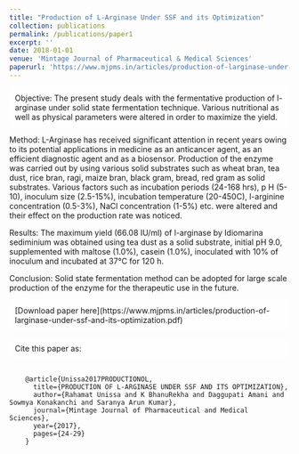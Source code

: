 ```yaml
---
title: "Production of L-Arginase Under SSF and its Optimization"
collection: publications
permalink: /publications/paper1
excerpt: ''
date: 2018-01-01
venue: 'Mintage Journal of Pharmaceutical & Medical Sciences'
paperurl: 'https://www.mjpms.in/articles/production-of-larginase-under-ssf-and-its-optimization.pdf'
---
```


<style>
  body {
    background-image: url('https://github.com/maitrey-gramo/maitrey-gramo.github.io/assets/111958072/0d639ecc-ba0b-43fc-a059-f701c14ee89a');
    background-repeat: no-repeat;
    background-attachment: fixed; 
    background-size: cover;
  }

  #rcorners {
    border-radius: 10px;
    background: rgba(255, 255, 255, 0.5);
    background-position: left top;
    background-repeat: repeat;
    padding: 10px;
  }
</style>

<p id="rcorners">Objective: The present study deals with the fermentative production of l-arginase under solid state fermentation technique. Various nutritional as well as physical parameters were altered in order to maximize the yield. 

Method: L-Arginase has received significant attention in recent years owing to its potential applications in medicine as an anticancer agent, as an efficient diagnostic agent and as a biosensor. Production of the enzyme was carried out by using various solid substrates such as wheat bran, tea dust, rice bran, ragi, maize bran, black gram, bread, red gram as solid substrates. Various factors such as incubation periods (24-168 hrs), p H (5-10), inoculum size (2.5-15%), incubation temperature (20-450C), l-arginine concentration (0.5-3%), NaCl concentration (1-5%) etc. were altered and their effect on the production rate was noticed.

Results: The maximum yield (66.08 IU/ml) of l-arginase by Idiomarina sediminium was obtained using tea dust as a solid substrate, initial pH 9.0, supplemented with maltose (1.0%), casein (1.0%), inoculated with 10% of inoculum and incubated at 37°C for 120 h. 

Conclusion: Solid state fermentation method can be adopted for large scale production of the enzyme for the therapeutic use in the future.</p>

<p id="rcorners">[Download paper here](https://www.mjpms.in/articles/production-of-larginase-under-ssf-and-its-optimization.pdf)</p>

<p id="rcorners">Cite this paper as:
<pre>
  <code>
    @article{Unissa2017PRODUCTIONOL,
      title={PRODUCTION OF L-ARGINASE UNDER SSF AND ITS OPTIMIZATION},
      author={Rahamat Unissa and K BhanuRekha and Daggupati Amani and Sowmya Konakanchi and Saranya Arun Kumar},
      journal={Mintage Journal of Pharmaceutical and Medical Sciences},
      year={2017},
      pages={24-29}
    }
  </code>
</pre>
</p>
